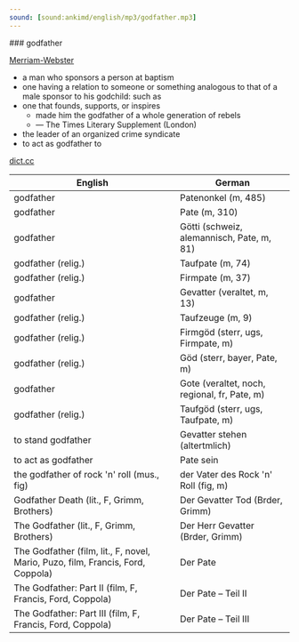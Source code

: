 ```yaml
---
sound: [sound:ankimd/english/mp3/godfather.mp3]
---
```


\### godfather

[Merriam-Webster](https://www.merriam-webster.com/dictionary/godfather)

- a man who sponsors a person at baptism
- one having a relation to someone or something analogous to that of a male sponsor to his godchild: such as
- one that founds, supports, or inspires
    - made him the godfather of a whole generation of rebels
    - — The Times Literary Supplement (London)
- the leader of an organized crime syndicate
- to act as godfather to

[dict.cc](https://www.dict.cc/godfather)

| English        | German       |
| -------------- | ------------ |
| godfather | Patenonkel (m, 485) |
| godfather | Pate (m, 310) |
| godfather | Götti (schweiz, alemannisch, Pate, m, 81) |
| godfather (relig.) | Taufpate (m, 74) |
| godfather (relig.) | Firmpate (m, 37) |
| godfather | Gevatter (veraltet, m, 13) |
| godfather (relig.) | Taufzeuge (m, 9) |
| godfather (relig.) | Firmgöd (sterr, ugs, Firmpate, m) |
| godfather (relig.) | Göd (sterr, bayer, Pate, m) |
| godfather | Gote (veraltet, noch, regional, fr, Pate, m) |
| godfather (relig.) | Taufgöd (sterr, ugs, Taufpate, m) |
| to stand godfather | Gevatter stehen (altertmlich) |
| to act as godfather | Pate sein |
| the godfather of rock 'n' roll (mus., fig) | der Vater des Rock 'n' Roll (fig, m) |
| Godfather Death (lit., F, Grimm, Brothers) | Der Gevatter Tod (Brder, Grimm) |
| The Godfather (lit., F, Grimm, Brothers) | Der Herr Gevatter (Brder, Grimm) |
| The Godfather (film, lit., F, novel, Mario, Puzo, film, Francis, Ford, Coppola) | Der Pate |
| The Godfather: Part II (film, F, Francis, Ford, Coppola) | Der Pate – Teil II |
| The Godfather: Part III (film, F, Francis, Ford, Coppola) | Der Pate – Teil III |
